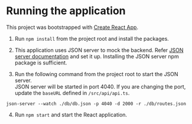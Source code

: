 # Running the application

This project was bootstrapped with [Create React App](https://github.com/facebook/create-react-app).

1. Run `npm install` from the project root and install the packages.

2. This application uses JSON server to mock the backend.
Refer [JSON server documentation](https://www.npmjs.com/package/json-server#getting-started) and set it up. Installing the JSON server npm package is sufficient.

3. Run the following command from the project root to start the JSON server.<br>
JSON server will be started in port 4040. If you are changing the port, update the `baseURL` defined in `/src/api/api.ts`.
```
json-server --watch ./db/db.json -p 4040 -d 2000 -r ./db/routes.json
```

4. Run `npm start` and start the React application.